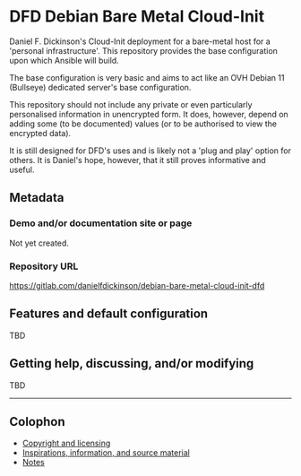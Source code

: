 # DFD Debian Bare Metal Cloud-Init

Daniel F. Dickinson's Cloud-Init deployment for a bare-metal host for
a 'personal infrastructure'. This repository provides the base configuration
upon which Ansible will build.

The base configuration is very basic and aims to act like an OVH Debian 11
(Bullseye) dedicated server's base configuration.

This repository should not include any private or even particularly personalised
information in unencrypted form. It does, however, depend on adding some (to be
documented) values (or to be authorised to view the encrypted data).

It is still designed for DFD's uses and is likely not a 'plug and play' option
for others. It is Daniel's hope, however, that it still proves informative and
useful.

## Metadata

### Demo and/or documentation site or page

Not yet created.

### Repository URL

<https://gitlab.com/danielfdickinson/debian-bare-metal-cloud-init-dfd>

## Features and default configuration

TBD

## Getting help, discussing, and/or modifying

TBD

-------

## Colophon

* [Copyright and licensing](LICENSE)
* [Inspirations, information, and source material](ACKNOWLEDGEMENTS.md)
* [Notes](README-NOTES.md)
